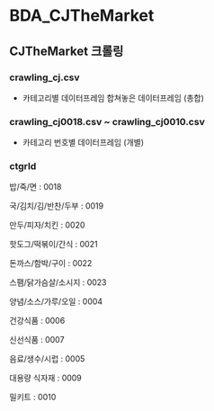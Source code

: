 # BDA_CJTheMarket
## CJTheMarket 크롤링

### crawling_cj.csv 
- 카테고리별 데이터프레임 합쳐놓은 데이터프레임 (총합)

### crawling_cj0018.csv ~ crawling_cj0010.csv 
- 카테고리 번호별 데이터프레임 (개별)

### ctgrId

밥/죽/면 : 0018
  
국/김치/김/반찬/두부 : 0019
  
만두/피자/치킨 : 0020
  
핫도그/떡볶이/간식 : 0021
  
돈까스/함박/구이 : 0022
  
스팸/닭가슴살/소시지 :  0023
  
양념/소스/가루/오일 : 0004

건강식품 : 0006

신선식품 : 0007

음료/생수/시럽 : 0005

대용량 식자재 : 0009

밀키트 : 0010
